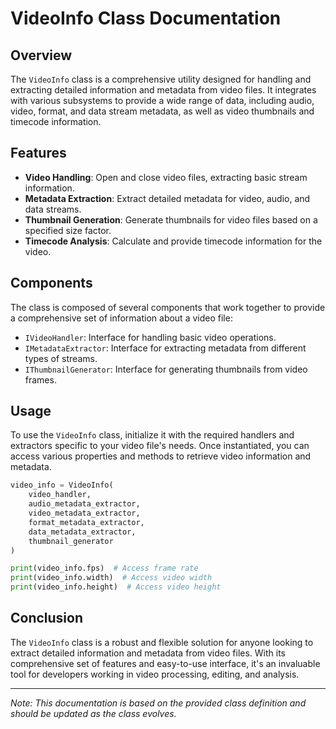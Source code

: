
# VideoInfo Class Documentation

## Overview
The `VideoInfo` class is a comprehensive utility designed for handling and extracting detailed information and metadata from video files. It integrates with various subsystems to provide a wide range of data, including audio, video, format, and data stream metadata, as well as video thumbnails and timecode information.

## Features
- **Video Handling**: Open and close video files, extracting basic stream information.
- **Metadata Extraction**: Extract detailed metadata for video, audio, and data streams.
- **Thumbnail Generation**: Generate thumbnails for video files based on a specified size factor.
- **Timecode Analysis**: Calculate and provide timecode information for the video.

## Components
The class is composed of several components that work together to provide a comprehensive set of information about a video file:
- `IVideoHandler`: Interface for handling basic video operations.
- `IMetadataExtractor`: Interface for extracting metadata from different types of streams.
- `IThumbnailGenerator`: Interface for generating thumbnails from video frames.

## Usage
To use the `VideoInfo` class, initialize it with the required handlers and extractors specific to your video file's needs. Once instantiated, you can access various properties and methods to retrieve video information and metadata.

```python
video_info = VideoInfo(
    video_handler,
    audio_metadata_extractor,
    video_metadata_extractor,
    format_metadata_extractor,
    data_metadata_extractor,
    thumbnail_generator
)

print(video_info.fps)  # Access frame rate
print(video_info.width)  # Access video width
print(video_info.height)  # Access video height
```

## Conclusion
The `VideoInfo` class is a robust and flexible solution for anyone looking to extract detailed information and metadata from video files. With its comprehensive set of features and easy-to-use interface, it's an invaluable tool for developers working in video processing, editing, and analysis.

---
*Note: This documentation is based on the provided class definition and should be updated as the class evolves.*
